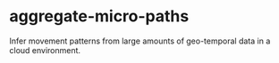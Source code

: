 aggregate-micro-paths
=====================

Infer movement patterns from large amounts of geo-temporal data in a cloud environment.


